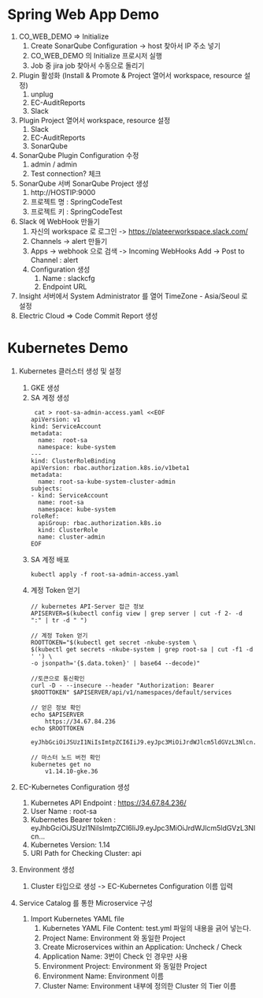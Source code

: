 # Spring Web App Demo

1. CO_WEB_DEMO => Initialize
	1.  Create SonarQube Configuration -> host 찾아서 IP 주소 넣기
	2.  CO_WEB_DEMO 의 Initialize 프로시저 실행
	3. Job 중  jira job 찾아서 수동으로 돌리기
2. Plugin 활성화 (Install & Promote & Project 열어서 workspace, resource 설정)
	1. unplug
	2. EC-AuditReports
	3. Slack
3. Plugin Project 열어서 workspace, resource 설정
	1. Slack
	2. EC-AuditReports
	3. SonarQube
4. SonarQube Plugin Configuration 수정
	1. admin / admin
	2. Test connection? 체크 
5. SonarQube 서버 SonarQube Project 생성
	1. http://HOSTIP:9000
	2. 프로젝트 명 : SpringCodeTest
	3. 프로젝트 키 : SpringCodeTest  
6. Slack 에 WebHook 만들기
	1. 자신의 workspace 로 로그인  ->  https://plateerworkspace.slack.com/
	2. Channels -> alert 만들기
	3. Apps -> webhook 으로 검색 -> Incoming WebHooks Add -> Post to Channel : alert 
	4. Configuration 생성  
		1. Name : slackcfg
		2. Endpoint URL  
7. Insight 서버에서 System Administrator 를 열어 TimeZone - Asia/Seoul 로 설정   
8. Electric Cloud => Code Commit Report 생성 


# Kubernetes Demo

1. Kubernetes 클러스터 생성 및 설정
	1. GKE 생성
	2. SA 계정 생성
		```
		 cat > root-sa-admin-access.yaml <<EOF
		apiVersion: v1
		kind: ServiceAccount
		metadata:
		  name:  root-sa
		  namespace: kube-system
		---
		kind: ClusterRoleBinding
		apiVersion: rbac.authorization.k8s.io/v1beta1
		metadata:
		  name: root-sa-kube-system-cluster-admin
		subjects:
		- kind: ServiceAccount
		  name: root-sa
		  namespace: kube-system
		roleRef:
		  apiGroup: rbac.authorization.k8s.io
		  kind: ClusterRole
		  name: cluster-admin
		EOF
		```
	3. SA 계정 배포
		```
		kubectl apply -f root-sa-admin-access.yaml
		```
	4. 계정 Token 얻기
		```
		// kubernetes API-Server 접근 정보
		APISERVER=$(kubectl config view | grep server | cut -f 2- -d ":" | tr -d " ")

		// 계정 Token 얻기
		ROOTTOKEN="$(kubectl get secret -nkube-system \
		$(kubectl get secrets -nkube-system | grep root-sa | cut -f1 -d ' ') \
		-o jsonpath='{$.data.token}' | base64 --decode)"

		//토큰으로 통신확인
		curl -D - --insecure --header "Authorization: Bearer $ROOTTOKEN" $APISERVER/api/v1/namespaces/default/services

		// 얻은 정보 확인
		echo $APISERVER
		    https://34.67.84.236
		echo $ROOTTOKEN
		    eyJhbGciOiJSUzI1NiIsImtpZCI6IiJ9.eyJpc3MiOiJrdWJlcm5ldGVzL3Nlcn...
		
		// 마스터 노드 버전 확인
		kubernetes get no 
		    v1.14.10-gke.36
		```
2. EC-Kubernetes Configuration 생성
	1. Kubernetes API Endpoint : https://34.67.84.236/
	2. User Name : root-sa
	3. Kubernetes Bearer token : eyJhbGciOiJSUzI1NiIsImtpZCI6IiJ9.eyJpc3MiOiJrdWJlcm5ldGVzL3Nlcn...
	4. Kubernetes Version: 1.14
	5. URI Path for Checking Cluster: api

3. Environment 생성
	1. Cluster 타입으로 생성 -> EC-Kubernetes Configuration 이름 입력

4. Service Catalog 를 통한 Microservice 구성
	1. Import Kubernetes YAML file
		1. Kubernetes YAML File Content: test.yml 파일의 내용을 긁어 넣는다.
		2. Project Name: Environment 와 동일한 Project
		3. Create Microservices within an Application: Uncheck / Check
		4. Application Name: 3번이 Check 인 경우만 사용
		5. Environment Project: Environment 와 동일한 Project
		6. Environment Name: Environment 이름
		7. Cluster Name: Environment 내부에 정의한 Cluster 의 Tier 이름
		





